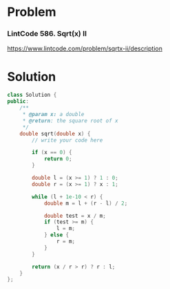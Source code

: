
# Problem
### LintCode 586. Sqrt(x) II
https://www.lintcode.com/problem/sqrtx-ii/description

# Solution
```c++
class Solution {
public:
    /**
     * @param x: a double
     * @return: the square root of x
     */
    double sqrt(double x) {
        // write your code here

        if (x == 0) {
            return 0;
        }

        double l = (x >= 1) ? 1 : 0;
        double r = (x >= 1) ? x : 1;

        while (l + 1e-10 < r) {
            double m = l + (r - l) / 2;

            double test = x / m;
            if (test >= m) {
                l = m;
            } else {
                r = m;
            }
        }

        return (x / r > r) ? r : l;
    }
};
```